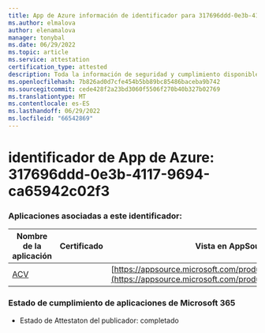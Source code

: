 ```yaml
---
title: App de Azure información de identificador para 317696ddd-0e3b-4117-9694-ca65942c02f3
ms.author: elmalova
author: elenamalova
manager: tonybal
ms.date: 06/29/2022
ms.topic: article
ms.service: attestation
certification_type: attested
description: Toda la información de seguridad y cumplimiento disponible para 317696ddd-0e3b-4117-9694-ca65942c02f3.
ms.openlocfilehash: 7b826ad0d7cfe454b5bb89bc85486baceba9b742
ms.sourcegitcommit: cede428f2a23bd3060f5506f270b40b327b02769
ms.translationtype: MT
ms.contentlocale: es-ES
ms.lasthandoff: 06/29/2022
ms.locfileid: "66542869"
---
```

# <a name="azure-app-id-317696dd-0e3b-4117-9694-ca65942c02f3"></a>identificador de App de Azure: 317696ddd-0e3b-4117-9694-ca65942c02f3


### <a name="apps-associated-with-this-id"></a>Aplicaciones asociadas a este identificador:
| **Nombre de la aplicación** | **Certificado** | **Vista en AppSource** |
|--------------|---------------|-----------------------|
| [ACV](../forward/WA200004237.md) |  | [https://appsource.microsoft.com/product/office/WA200004237](https://appsource.microsoft.com/product/office/WA200004237) |

### <a name="microsoft-365-app-compliance-status"></a>Estado de cumplimiento de aplicaciones de Microsoft 365
- Estado de Attestaton del publicador: completado
